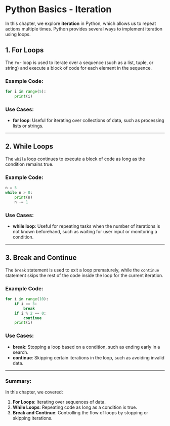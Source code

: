 # Python Basics - Iteration

In this chapter, we explore **iteration** in Python, which allows us to repeat actions multiple times. Python provides several ways to implement iteration using loops.

## 1. For Loops

The `for` loop is used to iterate over a sequence (such as a list, tuple, or string) and execute a block of code for each element in the sequence.

### Example Code:

```python
for i in range(5):
    print(i)
```

### Use Cases:

- **for loop**: Useful for iterating over collections of data, such as processing lists or strings.

---

## 2. While Loops

The `while` loop continues to execute a block of code as long as the condition remains true.

### Example Code:

```python
n = 5
while n > 0:
    print(n)
    n -= 1
```

### Use Cases:

- **while loop**: Useful for repeating tasks when the number of iterations is not known beforehand, such as waiting for user input or monitoring a condition.

---

## 3. Break and Continue

The `break` statement is used to exit a loop prematurely, while the `continue` statement skips the rest of the code inside the loop for the current iteration.

### Example Code:

```python
for i in range(10):
    if i == 5:
        break
    if i % 2 == 0:
        continue
    print(i)
```

### Use Cases:

- **break**: Stopping a loop based on a condition, such as ending early in a search.
- **continue**: Skipping certain iterations in the loop, such as avoiding invalid data.

---

### Summary:

In this chapter, we covered:

1. **For Loops**: Iterating over sequences of data.
2. **While Loops**: Repeating code as long as a condition is true.
3. **Break and Continue**: Controlling the flow of loops by stopping or skipping iterations.
